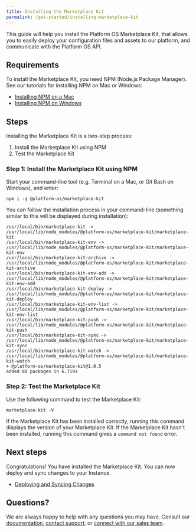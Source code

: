 ```yaml
---
title: Installing the Marketplace Kit
permalink: /get-started/installing-marketplace-kit
---
```

This guide will help you install the Platform OS Marketplace Kit, that allows you to easily deploy your configuration files and assets to our platform, and communicate with the Platform OS API. 

## Requirements
To install the Marketplace Kit, you need NPM (Node.js Package Manager). See our tutorials for installing NPM on Mac or Windows: 

* [Installing NPM on a Mac]()
* [Installing NPM on Windows]()

## Steps 

Installing the Marketplace Kit is a two-step process:

1.   Install the Marketplace Kit using NPM
2.   Test the Marketplace Kit

### Step 1: Install the Marketplace Kit using NPM 
Start your command-line tool (e.g. Terminal on a Mac, or Git Bash on Windows), and enter: 

```
npm i -g @platform-os/marketplace-kit
```

You can follow the installation process in your command-line (something similar to this will be displayed during installation): 

```
/usr/local/bin/marketplace-kit -> /usr/local/lib/node_modules/@platform-os/marketplace-kit/marketplace-kit
/usr/local/bin/marketplace-kit-env -> /usr/local/lib/node_modules/@platform-os/marketplace-kit/marketplace-kit-env
/usr/local/bin/marketplace-kit-archive -> /usr/local/lib/node_modules/@platform-os/marketplace-kit/marketplace-kit-archive
/usr/local/bin/marketplace-kit-env-add -> /usr/local/lib/node_modules/@platform-os/marketplace-kit/marketplace-kit-env-add
/usr/local/bin/marketplace-kit-deploy -> /usr/local/lib/node_modules/@platform-os/marketplace-kit/marketplace-kit-deploy
/usr/local/bin/marketplace-kit-env-list -> /usr/local/lib/node_modules/@platform-os/marketplace-kit/marketplace-kit-env-list
/usr/local/bin/marketplace-kit-push -> /usr/local/lib/node_modules/@platform-os/marketplace-kit/marketplace-kit-push
/usr/local/bin/marketplace-kit-sync -> /usr/local/lib/node_modules/@platform-os/marketplace-kit/marketplace-kit-sync
/usr/local/bin/marketplace-kit-watch -> /usr/local/lib/node_modules/@platform-os/marketplace-kit/marketplace-kit-watch
+ @platform-os/marketplace-kit@1.0.5
added 88 packages in 6.719s 
```

### Step 2: Test the Marketplace Kit 

Use the following command to test the Marketplace Kit:

```
marketplace-kit -V
```

If the Marketplace Kit has been installed correctly, running this command displays the version of your Marketplace Kit. If the Marketplace Kit hasn't been installed, running this command gives a `command not found` error. 

## Next steps
Congratulations! You have installed the Marketplace Kit. You can now deploy and sync changes to your Instance.   

* [Deploying and Syncing Changes]()

## Questions?

We are always happy to help with any questions you may have. Consult our  [documentation](), [contact support](), or  [connect with our sales team](). 
